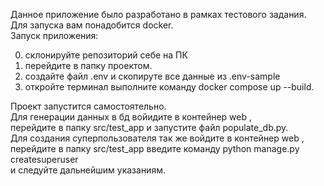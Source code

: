 Данное приложение было разработано в рамках тестового задания.
Для запуска вам понадобится docker.<br>
Запуск приложения:

  0. склонируйте репозиторий себе на ПК
  1. перейдите в папку проектом.
  2. создайте файл .env  и скопируте все данные из .env-sample
  3. откройте терминал выполните команду docker compose up --build.

Проект запустится самостоятельно.<br>
Для генерации данных в бд войидите в контейнер web , <br>перейдите в папку src/test_app и запустите файл populate_db.py.<br>
Для создания суперпользователя так же войдите в контейнер web ,<br> перейдите в папку src/test_app введите команду
python manage.py createsuperuser <br>и следуйте дальнейшим указаниям.<br>
